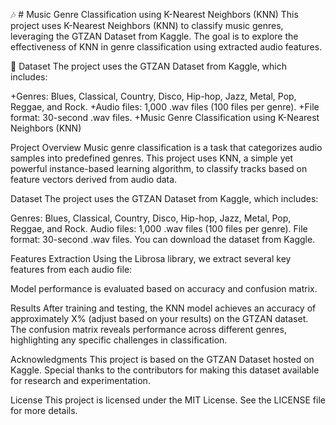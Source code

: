 🎶 # Music Genre Classification using K-Nearest Neighbors (KNN)
This project uses K-Nearest Neighbors (KNN) to classify music genres, leveraging the GTZAN Dataset from Kaggle. The goal is to explore the effectiveness of KNN in genre classification using extracted audio features.

📁 Dataset
The project uses the GTZAN Dataset from Kaggle, which includes:

+Genres: Blues, Classical, Country, Disco, Hip-hop, Jazz, Metal, Pop, Reggae, and Rock.
+Audio files: 1,000 .wav files (100 files per genre).
+File format: 30-second .wav files.
+Music Genre Classification using K-Nearest Neighbors (KNN)

Project Overview
Music genre classification is a task that categorizes audio samples into predefined genres. This project uses KNN, a simple yet powerful instance-based learning algorithm, to classify tracks based on feature vectors derived from audio data.

Dataset
The project uses the GTZAN Dataset from Kaggle, which includes:

Genres: Blues, Classical, Country, Disco, Hip-hop, Jazz, Metal, Pop, Reggae, and Rock.
Audio files: 1,000 .wav files (100 files per genre).
File format: 30-second .wav files.
You can download the dataset from Kaggle.

Features Extraction
Using the Librosa library, we extract several key features from each audio file:

Model performance is evaluated based on accuracy and confusion matrix.

Results
After training and testing, the KNN model achieves an accuracy of approximately X% (adjust based on your results) on the GTZAN dataset. The confusion matrix reveals performance across different genres, highlighting any specific challenges in classification.

Acknowledgments
This project is based on the GTZAN Dataset hosted on Kaggle. Special thanks to the contributors for making this dataset available for research and experimentation.

License
This project is licensed under the MIT License. See the LICENSE file for more details.
